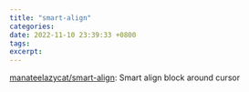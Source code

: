 ```yaml
---
title: "smart-align"
categories: 
date: 2022-11-10 23:39:33 +0800
tags: 
excerpt: 
---
```


[manateelazycat/smart-align](https://github.com/manateelazycat/smart-align): Smart align block around cursor




